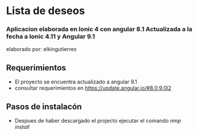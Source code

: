 # Lista de deseos

### Aplicacion elaborada en Ionic 4 con angular 8.1 Actualizada a la fecha a Ionic 4.11 y Angular 9.1
elaborado por: elkingutierrex

## Requerimientos
- El proyecto se encuentra actualizado a angular 9.1
- consultar requerimientos en https://update.angular.io/#8.0:9.0l2

## Pasos de instalacón 
- Despues de haber descargado el projecto ejecutar el comando *nmp install*
